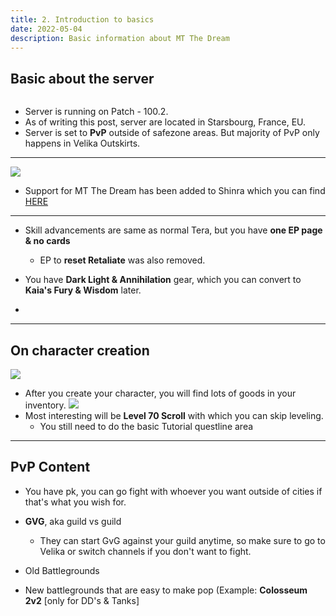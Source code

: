 ```yaml
---
title: 2. Introduction to basics
date: 2022-05-04
description: Basic information about MT The Dream
---
```

## Basic about the server

![]()
* Server is running on Patch - 100.2.
* As of writing this post, server are located in Starsbourg, France, EU. 
* Server is set to **PvP** outside of safezone areas. But majority of PvP only happens in Velika Outskirts.
<hr/>

![](https://i.imgur.com/gCGwqNw.png) 
* Support for MT The Dream has been added to Shinra which you can find [HERE](https://kabedon.moongourd.com/)
<hr/>

* Skill advancements are same as normal Tera, but you have **one EP page & no cards**
  * EP to **reset Retaliate** was also removed.

* You have **Dark Light & Annihilation** gear, which you can convert to **Kaia's Fury & Wisdom** later.
*
<hr/>

## On character creation
![](https://i.imgur.com/8duzTYv.png)
* After you create your character, you will find lots of goods in your inventory.
![](https://i.imgur.com/DZXWDzm.png)
* Most interesting will be **Level 70 Scroll** with which you can skip leveling.
  * You still need to do the basic Tutorial questline area

<hr/>

## PvP Content

* You have pk, you can go fight with whoever you want outside of cities if that's what you wish for.
* **GVG**, aka guild vs guild <br>
  * They can start GvG against your guild anytime, so make sure to go to Velika or switch channels if you don't want to fight.

* Old Battlegrounds 
* New battlegrounds that are easy to make pop (Example: **Colosseum 2v2** [only for DD's & Tanks]

